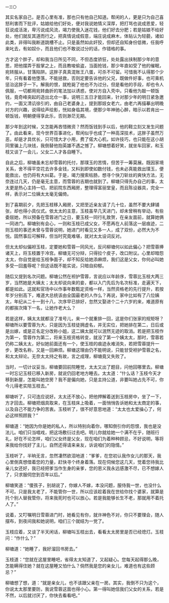     一三〇 

   其实名家自己，是否心里有准，那也只有他自己知道。帮闲的人，更是只为自己喜怒利害而下批评，姑娘给他们好处，便对我说她情义深厚，把打骂也说成恩爱，轻狂说成活泼，卑污说成风流，竭力使我入迷花钱，他们好去分肥；若是姑娘不给好处，他们就反其道而行之，把真情说成假意，端庄说成麻木，体贴认为轻藐，诸如此类，非得叫我断道跳槽不止。只是虽然如此奸狡，但却还自知身份低微，任我呼来叱去，有如奴仆，而且他们也不敢说过分的话，作错格的事。

   方才这个胖子，却和我当日所见不同，不但态度骄狂，处处露出挟制那少年的意思，把他摆弄于股掌之上，而且教唆偷盗，当面抢钱，那少年直如受了他的催眠，宛转服从，甘落陷阱。这胖子真真混账王八蛋，可杀不可留。可惜我不认得那个少年，只有看着他堕落，不能拯救，否则定要告诉他的父兄，既做件好事，也可乘机惩治这胖子一下。解我的恨，就枪毙了他也不为过分。但是看他的手段，却也令人佩服，一切都用宛转曲折的笔法加以诱惑，使对方自入壳中。只看他为敲一顿饭钱，竟奇峰突起的造出北仓一事，说明三五日才能回来，针对那少年的明日紧急邀约，一面又清讥徐引的，由自己老婆身上，提到那妓女老六，由老六再描摹出明晚对方的兴趣，说得绘声绘影，恍如身临其境，便那少年神驰心醉，暗示以若肯出一顿饭钱，明朝便得享此乐，否则渺茫无期。

   那少年到这时候，又怎能再吝惜微资？然而饭钱到手以后，他的鞋立刻又发生问题了。由此看来，现今世界百事进化，帮闲似乎也成了一种高深技术，这胖子虽然万恶，却是才具优长，只可惜大才小用，费了偌大心机，如许技巧，也只能在这小胡同里骗上几块钱，我倒替他抱英雄不遇之憾了。柳塘想着好笑，就坐车回家，和玉枝又谈了一会儿，父女二人才各自睡下。

   自此之后，柳塘虽未忘却雪蓉的托付，那璞玉的苦情，但苦于一筹莫展。既因家境关系，舍不得平空花去许多金钱，又料到即使如数付钱，也未必真能救出璞玉，便能救出，也仍将有大纠葛。于是，竭力搜索枯肠，想寻个快刀斩丝的爽快方法，无奈连过几天，仍是毫无主意，而雪蓉的吉期也就到了。柳塘只得先办自己的事，太太更是热心主持一切，把前院东西厢房，整理得富丽堂皇，而且陈设器具，完全一样，表示对二位姨太太毫无偏倚。

   到了喜期前夕，先把玉枝移入厢房，又把至近亲友请了几十位，虽然不要大肆铺张，却也得小具仪式。依太太的主意，玉枝虽早几天进门，却未曾稍有举动，有些委屈她，所以预备在雪蓉进门之日，要玉枝一同行礼致贺，在亲友面前，就算她俩一同进门。柳塘别有会心，一则和玉枝已成父女，不愿再在人前落这一层痕迹，二则玉枝的事还未曾与雪蓉说明，她进门时看见又多一人，成了双份，必然大为不悦。固然事后可解释，但当时究竟难堪，就对太太设词反对。

   但太太却似偏袒玉枝，定要她和雪蓉一同风光，反问柳塘何以如此偏心？把雪蓉捧诸天上，将玉枝置于冷宫。柳塘无可分辩，只得拉个皮子，改口附议。心里却暗怨太太，你自觉是给玉枝争面子，却不知反给她添麻烦，我们这是父女，你何必叫她多受一回羞辱呢？但这话既不能实说，只暗自抑郁。

   随后又提到名次问题。柳塘公然在袒护雪蓉，言说应以年龄序，雪蓉比玉枝大两三岁，当然她是大姨太；太太却说向来的妾，都以入门先后为名次标准，走遍天下，都是如此。这就和官场中以作事年数甄定资格一样，当然资格老的先行提升，若按年岁分别高下，难道大总统该由全国最老的人作么？再说，家中比如有了八位姨太，年纪从二十一到十八，次序早已排好，忽然又娶进个二十六岁的来，难道原有的都挨次降下一名，让她作老大么？

   若是这样，姨太太就都没了准号儿，来一个就重排一回，这是你们张家的规矩呀？柳塘所以要雪蓉为大，只是因为玉枝徒拥虚名，并无实位，把她排在第二，日后或是出嫁，或是正名定分改称小姐，这二姨太就可以泯然无迹的取消。若是把玉枝作为第一，雪蓉作为第二，将来玉枝资格转变，就没了第一个姨太太，那时，雪蓉若仍称二姨太太，好似她前面还有一个，使玉枝的痕迹永难消失，若把雪蓉提升一步，更改名称，又是一回麻烦。柳塘这理由仍不能明说，只能甘受袒护雪蓉之名，和太太辩论。无奈太太持之有故，言之成理，柳塘竟又失败了。

   当时，一切计议妥当，柳塘要回前院睡觉，太太又出了题目，问他回哪里去。柳塘一时忘记玉枝已移入新房，就说仍回老地方睡去。太太道：“什么话？玉枝今天才移到新屋，怎能叫她空房？我不是偏向她，只是主持公道，非要叫她占先不可，你今儿得老实陪玉枝去。”

   柳塘听了，只可连应说好。太太还不放心，把他押解着送到玉枝房中，坐了一下，方才回去。柳塘把烟具取来，在玉枝床上吸着，一面悄悄告诉她和太太商定的事，以及自己不能力争的苦衷。玉枝听了，很不好意思地道：“太太也太爱操心了，何必这样照顾我？”

   柳塘道：“她因为你是她的私人，所以特别向着你，哪知倒引你的怨恨，我也是没法儿。咱们只当唱戏，把这场敷衍过去吧。明儿你就给她一个满不在乎，随班行礼，好在不论怎样，咱们父女终是父女，现在咱们为着种种顾忌，不好说明，等将来我给你找好了主儿，自然还得请来亲友，诉说咱们的隐情。”

   玉枝听了，半晌无言，忽然凄然欲泪地道：“爹爹，在您初认我作女儿的那天，我心里倒真想借着您的力量，赶快寻个终身着落。现在伺候您这几天，觉着您待我比亲儿女还好，我已经把爹当作生身的亲爹，您的恩义我永远感激不尽，已不想嫁人了，只求服伺您到百年以后。”

   柳塘笑道：“傻孩子，别胡说了，你嫁人不嫁，本没问题，服侍我一世，也没什么不可。只是我太老了，不能管你一世，所以应该趁着我在世给你找个婆家，就算是托个别人替我管你，将来我死时也可以放心。若是我能够长生不老，那就用不着托人了。”

   说着，又叮嘱明日雪蓉进门时，她看见有你，就许神色不对，你只不要理会，随人摆布，到夜间我和她说明，咱们三个就结为一党了。

   玉枝应着，又谈了半天闲话，柳塘叫玉枝出去，看看太太房里是否已经熄灯。玉枝问：“作什么？”

   柳塘道：“她睡了，我好溜回书房去。”

   玉枝道：“您就在这屋里睡吧，省得太太知道了，又起疑心。您每天起得那么晚，怎能瞒得住她？就在这屋睡又怕什么？倘然我是您的亲女儿，难道也有这些顾忌？”

   柳塘想了想，道：“就是亲女儿，也不该跟父亲在一房。其实，我倒不只为这个，你说太太那里要防，我说雪蓉这面也得小心。第一得叫她信我们父女的关系，若是不然，以后就讨厌了，你快去看看吧。”

